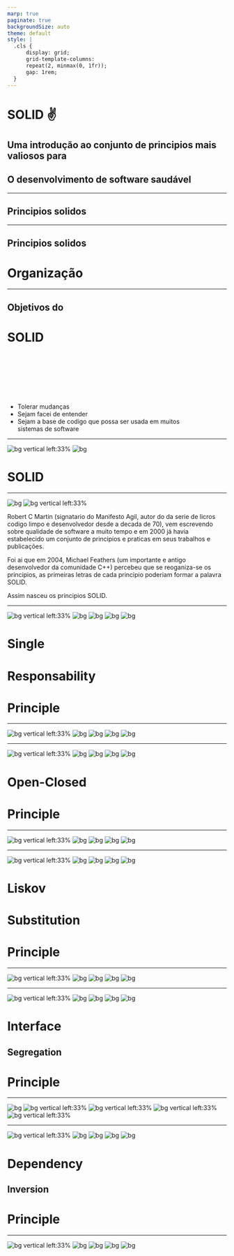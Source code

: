 ```yaml
---
marp: true
paginate: true
backgroundSize: auto
theme: default
style: | 
  .cls { 
      display: grid; 
      grid-template-columns: 
      repeat(2, minmax(0, 1fr)); 
      gap: 1rem; 
  }
---
```


# SOLID :v: <!--fit-->

## Uma introdução ao conjunto de principios mais valiosos para 

## O desenvolvimento de software saudável <!-- fit -->

---

## Principios solidos

<!-- 

Bons sistemas começam com pequenos pedaços de codigo limpo. Por outro lado, é possivel fazer uma bagunça consideravel com varios pequenos pedaços de codigo limpo. É ai que entram os principios SOLID.
-->

--- 

## Principios solidos
# Organização

<!-- 

  Os principios SOLID nos dizem como organizar as funções e estruturas de dados em classes e como essas classes devem ser  interconectadas.

-->


--- 

<div class="cls">
  <div>

  ## Objetivos do 
  # SOLID <!-- fit -->

  </div>
  <div style="padding: 100px 100px 0 0;">

  - Tolerar mudanças
  - Sejam facei de entender
  - Sejam a base de codigo que possa ser usada em muitos sistemas de software

  </div>
</div>


<!-- 

Assim como é possivel criar uma bagunça consideravel com tijolos bem feitos, 
também é possivel bagunçar um sistema inteiro com pedaços de codigo bem-projetados.

-->

--- 

![bg vertical left:33%](https://fakeimg.pl/800x600/0288d1/fff/?text=Breve)
![bg](https://fakeimg.pl/800x600/fff/0288d1/?text=história)



# SOLID <!-- fit --> 

--- 

![bg](https://cleancoders.com/images/portraits/robert-martin.jpg)
![bg vertical left:33%](https://media.licdn.com/dms/image/v2/D4E22AQEXAc7ytxDZjA/feedshare-shrink_800/feedshare-shrink_800/0/1709807964294?e=2147483647&v=beta&t=AlA8xwr73NqK7cpYfRmMEBYxCi_0rdawSMS9VTLjJBg)

    
Robert C Martin (signatario do Manifesto Agil, autor do da serie de licros codigo limpo e  desenvolvedor desde a decada de 70), vem escrevendo sobre qualidade de software a muito tempo e em 2000 já havia estabelecido um conjunto de principios e praticas em seus trabalhos e publicações. 

Foi ai que em 2004, Michael Feathers (um importante e antigo desenvolvedor da comunidade C++) percebeu que se reoganiza-se os principios, as primeiras letras de cada principio poderiam formar a palavra SOLID.

Assim nasceu os principios SOLID.

---

![bg vertical left:33%](https://fakeimg.pl/800x600/0288d1/fff/?text=SRP)
![bg](https://fakeimg.pl/800x600/fff/0288d1/?text=%20)
![bg](https://fakeimg.pl/800x600/fff/0288d1/?text=%20)
![bg](https://fakeimg.pl/800x600/fff/0288d1/?text=%20)
![bg ](https://fakeimg.pl/800x600/fff/0288d1/?text=%20)

# Single <!-- 1fit -->
# Responsability <!-- fit -->
# Principle <!-- 1fit -->

---


![bg vertical left:33%](https://fakeimg.pl/800x600/0288d1/fff/?text=SRP)
![bg](https://fakeimg.pl/800x600/fff/0288d1/?text=%20)
![bg](https://fakeimg.pl/800x600/fff/0288d1/?text=principio)
![bg](https://fakeimg.pl/800x600/fff/000/?text=responsabilidade)
![bg ](https://fakeimg.pl/800x600/fff/f00/?text=unica)

---

![bg vertical left:33%](https://fakeimg.pl/800x600/0288d1/fff/?text=OCP)
![bg](https://fakeimg.pl/800x600/fff/0288d1/?text=%20)
![bg](https://fakeimg.pl/800x600/fff/0288d1/?text=%20)
![bg](https://fakeimg.pl/800x600/fff/0288d1/?text=%20)
![bg](https://fakeimg.pl/800x600/fff/0288d1/?text=%20)

# Open-Closed <!-- fit -->
# Principle <!-- 1fit -->

---


![bg vertical left:33%](https://fakeimg.pl/800x600/0288d1/fff/?text=OCP)
![bg](https://fakeimg.pl/800x600/fff/0288d1/?text=%20)
![bg](https://fakeimg.pl/800x600/fff/0288d1/?text=principio)
![bg](https://fakeimg.pl/800x600/fff/000/?text=aberto)
![bg](https://fakeimg.pl/800x600/000/fff/?text=fechado)



---

![bg vertical left:33%](https://fakeimg.pl/800x600/0288d1/fff/?text=LSP)
![bg](https://fakeimg.pl/800x600/fff/0288d1/?text=%20)
![bg](https://fakeimg.pl/800x600/fff/0288d1/?text=%20)
![bg](https://fakeimg.pl/800x600/fff/0288d1/?text=%20)
![bg](https://fakeimg.pl/800x600/fff/0288d1/?text=%20)

# Liskov <!-- 1fit -->
# Substitution <!-- fit -->
# Principle <!-- 1fit -->

---


![bg vertical left:33%](https://fakeimg.pl/800x600/0288d1/fff/?text=LSP)
![bg](https://fakeimg.pl/800x600/fff/0288d1/?text=%20)
![bg](https://fakeimg.pl/800x600/fff/0288d1/?text=principio)
![bg](https://fakeimg.pl/800x600/fff/000/?text=substituição)
![bg](https://fakeimg.pl/800x600/fff/0288d1/?text=liskov)


---

![bg vertical left:33%](https://fakeimg.pl/800x600/0288d1/fff/?text=ISP)
![bg](https://fakeimg.pl/800x600/fff/0288d1/?text=%20)
![bg](https://fakeimg.pl/800x600/fff/0288d1/?text=%20)
![bg](https://fakeimg.pl/800x600/fff/0288d1/?text=%20)
![bg](https://fakeimg.pl/800x600/fff/0288d1/?text=%20)


# Interface <!-- 1fit -->
## Segregation <!-- fit -->
# Principle <!-- 1fit -->

---


![bg](https://fakeimg.pl/800x600/0288d1/fff/?text=ISP)
![bg vertical left:33%](https://fakeimg.pl/800x600/fff/0288d1/?text=%20)
![bg vertical left:33%](https://fakeimg.pl/800x600/fff/0288d1/?text=principio)
![bg vertical left:33%](https://fakeimg.pl/800x600/fff/000/?text=segregação)
![bg vertical left:33%](https://fakeimg.pl/800x600/fff/0288d1/?text=interface)

---

![bg vertical left:33%](https://fakeimg.pl/800x600/0288d1/fff/?text=DIP)
![bg](https://fakeimg.pl/800x600/fff/0288d1/?text=%20)
![bg](https://fakeimg.pl/800x600/fff/0288d1/?text=%20)
![bg](https://fakeimg.pl/800x600/fff/0288d1/?text=%20)
![bg](https://fakeimg.pl/800x600/fff/0288d1/?text=%20)

# Dependency <!-- 1fit -->
## Inversion <!-- fit -->
# Principle <!-- 1fit -->

---


![bg vertical left:33%](https://fakeimg.pl/800x600/0288d1/fff/?text=DIP)
![bg](https://fakeimg.pl/800x600/fff/0288d1/?text=%20)
![bg](https://fakeimg.pl/800x600/fff/0288d1/?text=principio)
![bg](https://fakeimg.pl/800x600/fff/000/?text=inversão)
![bg](https://fakeimg.pl/800x600/fff/0288d1/?text=dependencia)


